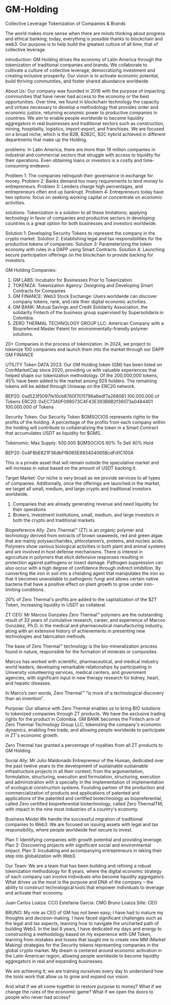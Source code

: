 # GM-Holding

Collective Leverage
Tokenization of Companies & Brands

The world makes more sense when there are minds thinking about progress and ethical banking; 
today, everything is possible thanks to blockchain and web3. Our purpose is to help build the greatest culture of all time, that of collective leverage.


introduction:
GM Holding drives the economy of Latin America through the tokenization of traditional companies and brands. 
We collaborate to cultivate a culture of collective leverage, democratizing investment and creating inclusive prosperity. 
Our vision is to activate economic potential, build thriving communities, and foster shared abundance worldwide.

About Us:
Our company was founded in 2016 with the purpose of impacting communities that have never had access to the economy or the best opportunities. 
Over time, we found in blockchain technology the capacity and virtues necessary to develop a methodology that provides order and economic justice, 
returning economic power to productive companies in countries. We aim to enable people worldwide to become liquidity aggregators in real 
businesses and traditional sectors such as construction, mining, hospitality, logistics, import-export, and franchises. We are focused on a broad niche, 
which is the B2B, B2B2C, B2C hybrid achieved in different departments that make up the Holding.

problems:
In Latin America, there are more than 19 million companies in industrial and commercial sectors that struggle with access to 
liquidity for their operations. Even obtaining loans or investors is a costly and time-consuming endeavor.

Problem 1: The companies relinquish their governance in exchange for money.
Problem 2: Banks demand too many requirements to lend money to entrepreneurs.
Problem 3: Lenders charge high percentages, and entrepreneurs often end up bankrupt.
Problem 4: Entrepreneurs today have two options: focus on seeking working capital or concentrate on economic activities.


solutions:
Tokenization is a solution to all these limitations; applying technology in favor of companies and productive sectors in 
developing countries is a great option for both businesses and investors worldwide.

Solution 1: Developing Security Tokens to represent the company in the crypto market.
Solution 2: Establishing legal and tax responsibilities for the productive tokens of companies.
Solution 3: Parameterizing the token economy with rules in a DAPP using Smart Contracts.
Solution 4: Launching secure participation offerings on the blockchain to provide backing for investors.


GM Holding Companies:

1. GM LABS: Incubator for Businesses Prior to Tokenization
2. TOKENIZA: Tokenization Agency: Designing and Developing Smart Contracts for Companies
3. GM FINANCE: Web3 Stock Exchange: Users worldwide can discover company tokens, rank, and rate their digital economic activities.
4. GM BANK: Mutual Savings and Credit Solidarity Association, the solidarity Fintech of the business group supervised by Supersolidaria in Colombia.
5. ZERO THERMAL TECHNOLOGY GROUP LLC: American Company with a Biopreferred Master Patent for environmentally-friendly polymer solutions.

20+ Companies in the process of tokenization.
In 2024, we project to tokenize 100 companies and launch them into the market through our DAPP GM FINANCE


UTILITY Token DATA 2023:
Our GM Holding token (GM) has been listed on CoinMarketCap since 2020, providing us with valuable experiences that helped shape our tokenization methodology. 
Of the 200,000,000 tokens, 45% have been added to the market among 929 holders. 
The remaining tokens will be added through Uniswap on the ERC20 network.

BEP20: 0xd523f5097fe10cb8760f7011796a6edf7a268061       100.000.000 of Tokens
ERC20: 0xEC73A0F098073C4F43E393B9B2f36073a0484401       100.000.000 of Tokens

Security Token:
Our Security Token $GMSOCIOS represents rights to the profits of the holding. 
A percentage of the profits from each company within the holding will contribute to collateralizing 
the token in a Smart Contract that accumulates USDT as liquidity for $GMS.

Tokenomic: 
Max Supply: 500.000 $GMSOCIOS
60% To Sell
40% Hold

BEP20: 0x4F8bE821F36dbFf8065E893404065BcdFd1C100A

This is a private asset that will remain outside the speculative market and will increase in value based on the amount of USDT backing it.


Target Market: 
Our niche is very broad as we provide services to all types of companies. Additionally, 
once the offerings are launched in the market, we target all small, medium, and large 
crypto and traditional investors worldwide.

1. Companies that are already generating revenue and need liquidity for their operations
2. Brokers, investment institutions, small, medium, and large investors in both the crypto and traditional markets


Biopreference Ally:
Zero Thermal™ (ZT) is an organic polymer and technology derived from extracts of brown seaweeds, red and green algae that 
are mainly polysaccharides, phlorotannin’s, proteins, and nucleic acids. Polymers show various biological activities in both 
plant and animal systems and are involved in host defense mechanisms. There is interest in agriculture in polymers that elicit defensive 
responses resulting in protection against pathogens or insect damage. Pathogen suppression can also occur with a high degree of confidence 
through indirect inhibition. By converting the iron in soil into a chelating agent that manipulates the iron so that it becomes 
unavailable to pathogenic fungi and allows certain native bacteria that have a positive effect on plant growth to grow under iron-limiting conditions.

20% of Zero Thermal's profits are added to the capitalization of the $ZT Token, increasing liquidity in USDT as collateral.

ZT CEO: Mr Marcos Gonzales
Zero Thermal™ polymers are the outstanding result of 33 years of cumulative research, career, 
and experience of Marcos González, Ph.D. in the medical and pharmaceutical manufacturing industry, 
along with an extensive history of achievements in presenting new technologies and fabrication methods.

The base of Zero Thermal™ technology is the bio-mineralization process found in nature, 
responsible for the formation of minerals or composites.

Marcos has worked with scientific, pharmaceutical, and medical industry world leaders, developing 
remarkable relationships by participating in University volunteering services, medical centers, 
and government agencies, with significant input in new therapy research for kidney, heart, and hepatic diseases.

In Marco’s own words, Zero Thermal™ “is more of a technological discovery than an invention”.

Purpose:
Our alliance with Zero Thermal enables us to bring BIO solutions to tokenized companies through ZT products. 
We have the exclusive trading rights for the product in Colombia. GM BANK becomes the Fintech arm of Zero Thermal Technology Group LLC, 
tokenizing the company's economic dynamics, enabling free trade, and allowing people worldwide to participate in ZT's economic growth.

Zero Thermal has granted a percentage of royalties from all ZT products to GM Holding.

Social Ally: Mr Julio Maldonado
Entrepreneur of the Human, dedicated over the past twelve years to the development of sustainable sustainable 
infrastructure projects in all their context; from the argumentation, formulation, structuring, execution and formulation, 
structuring, execution and administration with a specialty in the implementation of implementation of ecological construction systems.
Founding partner of the production and commercialization of products and applications of patented and applications 
of the patented and certified biotechnology as biopreferential, called Zero certified biopreferential biotechnology, 
called Zero ThermalTM; with impact in the nine most industries of a country's economy.

Business Model
We handle the successful migration of traditional companies to Web3. We are focused on issuing assets with legal and tax responsibility, where people worldwide feel secure to invest.

Plan 1: Identifying companies with growth potential and providing leverage.
Plan 2: Discovering projects with significant social and environmental impact.
Plan 3: Incubating and accompanying entrepreneurs in taking their step into globalization with Web3.


Our Team:
We are a team that has been building and refining a robust tokenization methodology for 8 years, 
where the digital economic strategy of each company can involve individuals who become liquidity aggregators. 
What drives us the most is the purpose and DNA of the company – the ability to construct technological tools that 
empower individuals to leverage and activate their economy.

Juan Carlos Loaiza: CCO
Estefania Garcia: CMO
Bruno Loaiza Sille: CEO

BRUNO: 
My role as CEO of GM has not been easy; I have had to mature my thoughts and decision-making. 
I have faced significant challenges such as the legal and tax aspects, learning how to navigate 
the uncharted path of building Web3. In the last 8 years, I have dedicated my days and energy to constructing 
a methodology based on my experience with GM Token, learning from mistakes and losses that taught me to create new MM (Market Making) 
strategies for the Security tokens representing companies in the global crypto market. My dream is centered around economic activation 
in the Latin American region, allowing people worldwide to become liquidity aggregators in real and expanding businesses.

We are achieving it; we are training ourselves every day to understand how the tools work that allow us to grow and expand our vision.


And what if we all come together to restore purpose to money? What if we change the rules of the economic game? What if we open the doors to people who never had access?






